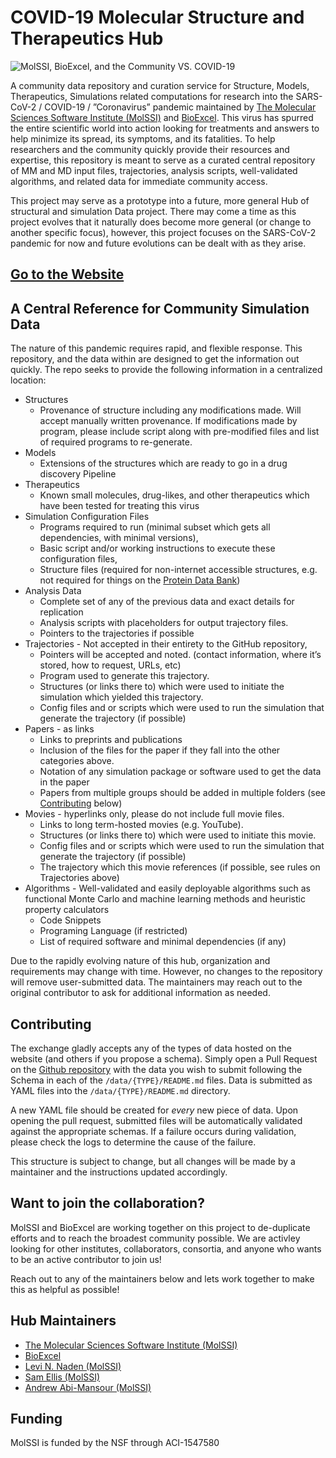 # COVID-19 Molecular Structure and Therapeutics Hub

![MolSSI, BioExcel, and the Community VS. COVID-19](repo_management/MolSSI-BioExcel-covid.png "MolSSI, BioExcel, and the Community VS. COVID-19")

A community data repository and curation service for Structure, Models, Therapeutics, Simulations 
related computations for research into the SARS-CoV-2 / COVID-19 / ”Coronavirus” pandemic maintained 
by [The Molecular Sciences Software Institute (MolSSI)](https://molssi.org) and 
[BioExcel](https://bioexcel.eu/). 
This virus has spurred the entire scientific world into action looking for treatments and answers to 
help minimize its spread, its symptoms, and its fatalities. 
To help researchers and the community quickly provide their resources and expertise, 
this repository is meant to serve as a curated central repository of MM and MD input files, 
trajectories, analysis scripts, well-validated algorithms, and related data for immediate community 
access.

This project may serve as a prototype into a future, more general Hub of structural and simulation Data 
project. There may come a time as this project evolves that it naturally does become more general (or 
change to another specific focus), however, this project focuses on the SARS-CoV-2 pandemic for now and 
future evolutions can be dealt with as they arise. 

## [Go to the Website](https://covid.molssi.org/)

## A Central Reference for Community Simulation Data

The nature of this pandemic requires rapid, and flexible response. This repository, and the data 
within are designed to get the information out quickly. The repo seeks to provide the following information
in a centralized location:

* Structures
    * Provenance of structure including any modifications made. Will accept manually written provenance. 
      If modifications made by program, please include script along with pre-modified files and list of required 
      programs to re-generate.
* Models
    * Extensions of the structures which are ready to go in a drug discovery Pipeline
* Therapeutics
    * Known small molecules, drug-likes, and other therapeutics which have been tested for treating this virus
* Simulation Configuration Files
    * Programs required to run (minimal subset which gets all dependencies, with minimal versions), 
    * Basic script and/or working instructions to execute these configuration files, 
    * Structure files (required for non-internet accessible structures, e.g. not required for things on the 
      [Protein Data Bank](https://www.rcsb.org/))
* Analysis Data 
    * Complete set of any of the previous data and exact details for replication
    * Analysis scripts with placeholders for output trajectory files.
    * Pointers to the trajectories if possible
* Trajectories - Not accepted in their entirety to the GitHub repository, 
    * Pointers will be accepted and noted. (contact information, where it’s stored, how to request, URLs, etc)
    * Program used to generate this trajectory.
    * Structures (or links there to) which were used to initiate the simulation which yielded this trajectory.
    * Config files and or scripts which were used to run the simulation that generate the trajectory (if possible)
* Papers - as links
    * Links to preprints and publications
    * Inclusion of the files for the paper if they fall into the other categories above.
    * Notation of any simulation package or software used to get the data in the paper
    * Papers from multiple groups should be added in multiple folders (see [Contributing](#contributing) below)
* Movies - hyperlinks only, please do not include full movie files.
    * Links to long term-hosted movies (e.g. YouTube).
    * Structures (or links there to) which were used to initiate this movie.
    * Config files and or scripts which were used to run the simulation that generate the trajectory (if possible)
    * The trajectory which this movie references (if possible, see rules on Trajectories above)
* Algorithms - Well-validated and easily deployable algorithms such as functional Monte Carlo and machine learning methods and heuristic property calculators
    * Code Snippets
    * Programing Language (if restricted)
    * List of required software and minimal dependencies (if any)

Due to the rapidly evolving nature of this hub, organization and requirements may change with time. However, 
no changes to the repository will remove user-submitted data. The maintainers may reach out to the original 
contributor to ask for additional information as needed.  
 

## Contributing

The exchange gladly accepts any of the types of data hosted on the website (and others if you propose a schema). 
Simply open a Pull Request on the [Github repository](https://github.com/MolSSI/covid) with the data you wish to submit following the Schema in each of the `/data/{TYPE}/README.md` files.
Data is submitted as YAML files into the `/data/{TYPE}/README.md` directory.

A new YAML file should be created for *every* new piece of data.
Upon opening the pull request, submitted files will be automatically validated against the appropriate schemas. If a failure occurs during validation, please check the logs to determine the cause of the failure.

This structure is subject to change, but all changes will be made by a maintainer and the instructions 
updated accordingly.

## Want to join the collaboration?

MolSSI and BioExcel are working together on this project to de-duplicate efforts and to reach the broadest 
community possible. We are activley looking for other institutes, collaborators, consortia, and anyone who wants 
to be an active contributor to join us! 

Reach out to any of the maintainers below and lets work together to make this as helpful as possible! 

## Hub Maintainers 

* [The Molecular Sciences Software Institute (MolSSI)](https://molssi.org)
* [BioExcel](https://bioexcel.eu/)
* [Levi N. Naden (MolSSI)](https://github.com/lnaden)
* [Sam Ellis (MolSSI)](https://github.com/sjayellis)
* [Andrew Abi-Mansour (MolSSI)](https://github.com/Andrew-AbiMansour)

## Funding

MolSSI is funded by the NSF through ACI-1547580
